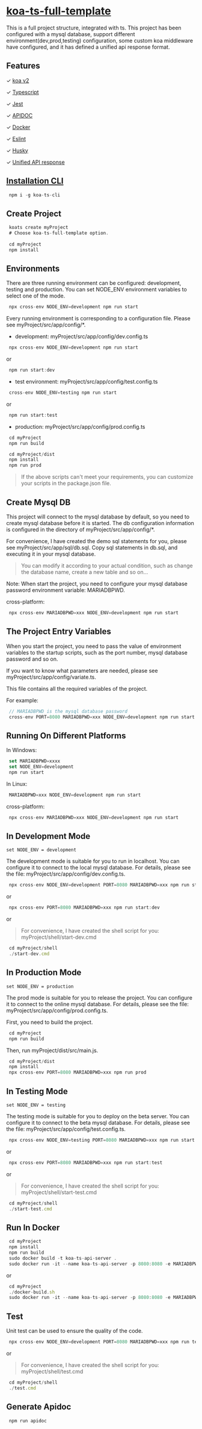 # [koa-ts-full-template](https://github.com/SimpleCodeCX/koa-ts-full-template)
This is a full project structure, integrated with ts. This project has been configured with a mysql database, support different environment(dev,prod,testing) configuration, some custom koa middleware have configured, and it has defined a unified api response format.

## Features

✓ [koa v2](https://github.com/koajs/koa)

✓ [Typescript](https://github.com/koajs/koa)

✓ [Jest](https://github.com/facebook/jest)

✓ [APIDOC](https://apidocjs.com/)

✓ [Docker](https://www.docker.com/)

✓ [Eslint](https://github.com/eslint/eslint)

✓ [Husky](https://github.com/typicode/husky)

✓ [Unified API response]()

## [Installation CLI](https://github.com/SimpleCodeCX/koa-ts-cli)

```javascript
 npm i -g koa-ts-cli
```

## Create Project

```javascript
 koats create myProject
 # Choose koa-ts-full-template option.
 
 cd myProject
 npm install

```

## Environments

There are three running environment can be configured: development, testing and production.
You can set NODE_ENV environment variables to select one of the mode.

```javascript
 npx cross-env NODE_ENV=development npm run start
```

Every running environment is corresponding to a configuration file.
Please see myProject/src/app/config/*.

- development: myProject/src/app/config/dev.config.ts

```javascript
 npx cross-env NODE_ENV=development npm run start
```

or 

```javascript
 npm run start:dev
```

- test environment: myProject/src/app/config/test.config.ts

```javascript
 cross-env NODE_ENV=testing npm run start
```

or 

```javascript
 npm run start:test
```

- production: myProject/src/app/config/prod.config.ts

```javascript
 cd myProject
 npm run build

 cd myProject/dist
 npm install
 npm run prod
```

> If the above scripts can't meet your requirements, you can customize your scripts in the package.json file.


## Create Mysql DB
This project will connect to the mysql database by default, so you need to create mysql database before it is started. The db configuration information is configured in the directory of myProject/src/app/config/*.

For convenience, I have created the demo sql statements for you, please see myProject/src/app/sql/db.sql.
Copy sql statements in db.sql, and executing it in your mysql database.

> You can modify it according to your actual condition, such as change the database name, create a new table and so on...


Note: When start the project, you need to configure your mysql database password environment variable: MARIADBPWD.

cross-platform:
```javascript
 npx cross-env MARIADBPWD=xxx NODE_ENV=development npm run start
```

## The Project Entry Variables

When you start the project, you need to pass the value of environment variables to the startup scripts, such as the port number, mysql database password and so on.

If you want to know what parameters are needed, please see myProject/src/app/config/variate.ts.

This file contains all the required variables of the project.

For example:

```javascript
 // MARIADBPWD is the mysql database password
 cross-env PORT=8080 MARIADBPWD=xxx NODE_ENV=development npm run start
```

## Running On Different Platforms

In Windows:

```javascript
 set MARIADBPWD=xxxx
 set NODE_ENV=development
 npm run start
```

In Linux:

```javascript
 MARIADBPWD=xxx NODE_ENV=development npm run start
```

cross-platform:

```javascript
 npx cross-env MARIADBPWD=xxx NODE_ENV=development npm run start
```

## In Development Mode

`set NODE_ENV = development`

The development mode is suitable for you to run in localhost. You can configure it to connect to the local mysql database. For details, please see the file: myProject/src/app/config/dev.config.ts.

```javascript
 npx cross-env NODE_ENV=development PORT=8080 MARIADBPWD=xxx npm run start
```

or 

```javascript
 npx cross-env PORT=8080 MARIADBPWD=xxx npm run start:dev
```
or

> For convenience, I have created the shell script for you: myProject/shell/start-dev.cmd

```javascript
 cd myProject/shell
 ./start-dev.cmd
```

## In Production Mode

`set NODE_ENV = production`

The prod mode is suitable for you to release the project. You can configure it to connect to the online mysql database. For details, please see the file: myProject/src/app/config/prod.config.ts.

First, you need to build the project.

```javascript
 cd myProject
 npm run build
```

Then, run myProject/dist/src/main.js.

```javascript
 cd myProject/dist
 npm install
 npx cross-env PORT=8080 MARIADBPWD=xxx npm run prod
```

## In Testing Mode

`set NODE_ENV = testing`

The testing mode is suitable for you to deploy on the beta server. You can configure it to connect to the beta mysql database. For details, please see the file: myProject/src/app/config/test.config.ts.

```javascript
 npx cross-env NODE_ENV=testing PORT=8080 MARIADBPWD=xxx npm run start
```

or 

```javascript
 npx cross-env PORT=8080 MARIADBPWD=xxx npm run start:test
```
or

> For convenience, I have created the shell script for you: myProject/shell/start-test.cmd

```javascript
 cd myProject/shell
 ./start-test.cmd
```

## Run In Docker

```javascript
 cd myProject
 npm install
 npm run build
 sudo docker build -t koa-ts-api-server .
 sudo docker run -it --name koa-ts-api-server -p 8080:8080 -e MARIADBPWD=xxxxxx koa-ts-api-server # MARIADBPWD is mysql db password
```

or 

```javascript
 cd myProject
 ./docker-build.sh
 sudo docker run -it --name koa-ts-api-server -p 8080:8080 -e MARIADBPWD=xxxxxx koa-ts-api-server # MARIADBPWD is mysql db password
```

## Test

Unit test can be used to ensure the quality of the code.

```javascript
 npx cross-env NODE_ENV=development PORT=8080 MARIADBPWD=xxx npm run test
```

or

> For convenience, I have created the shell script for you: myProject/shell/test.cmd

```javascript
 cd myProject/shell
 ./test.cmd
```

## Generate Apidoc

```javascript
 npm run apidoc
```